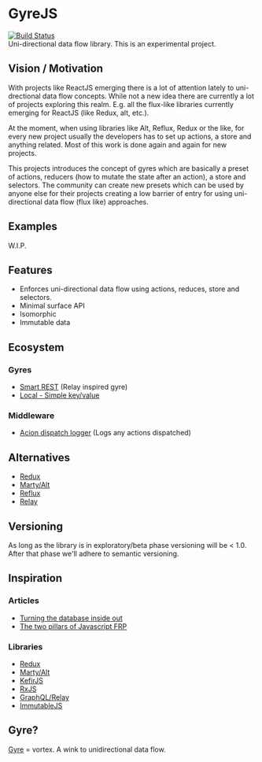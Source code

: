 # GyreJS
[![Build Status](https://travis-ci.org/WRidder/GyreJS.svg)](https://travis-ci.org/WRidder/GyreJS)  
Uni-directional data flow library. This is an experimental project.

## Vision / Motivation
With projects like ReactJS emerging there is a lot of attention lately to uni-drectional data flow concepts.
While not a new idea there are currently a lot of projects exploring this realm. E.g. all the flux-like libraries currently
emerging for ReactJS (like Redux, alt, etc.). 

At the moment, when using libraries like Alt, Reflux, Redux or the like, for every new project usually the developers has to set up
actions, a store and anything related. Most of this work is done again and again for new projects.

This projects introduces the concept of gyres which are basically a preset of actions, reducers (how to mutate the state after an action), a store and selectors. 
The community can create new presets which can be used by anyone else for their projects creating a low barrier of entry for using 
uni-directional data flow (flux like) approaches.

## Examples
W.I.P.

## Features
- Enforces uni-directional data flow using actions, reduces, store and selectors.
- Minimal surface API
- Isomorphic
- Immutable data

## Ecosystem
### Gyres
- [Smart REST](https://github.com/WRidder/gyrejs-smartrestgyre) (Relay inspired gyre)
- [Local - Simple key/value](https://github.com/WRidder/gyrejs-localgyre)

### Middleware
- [Acion dispatch logger](https://github.com/WRidder/gyrejs-dispatchlogger) (Logs any actions dispatched)

## Alternatives
- [Redux](http://redux.org)
- [Marty/Alt](http://alt.js.org)
- [Reflux](https://github.com/reflux/refluxjs)
- [Relay](https://facebook.github.io/relay/)

## Versioning
As long as the library is in exploratory/beta phase versioning will be < 1.0. After that phase we'll adhere to semantic versioning.

## Inspiration
### Articles
- [Turning the database inside out](http://blog.confluent.io/2015/03/04/turning-the-database-inside-out-with-apache-samza/)
- [The two pillars of Javascript FRP](https://medium.com/javascript-scene/the-two-pillars-of-javascript-pt-2-functional-programming-a63aa53a41a4)

### Libraries
- [Redux](http://redux.org)
- [Marty/Alt](http://alt.js.org)
- [KefirJS](http://www.kefirjs.org)
- [RxJS](https://github.com/Reactive-Extensions/RxJS)
- [GraphQL/Relay](https://gist.github.com/wincent/598fa75e22bdfa44cf47)
- [ImmutableJS](https://facebook.github.io/immutable-js/)
 
## Gyre?
[Gyre](https://en.wikipedia.org/wiki/Ocean_gyre) = vortex. A wink to unidirectional data flow.
